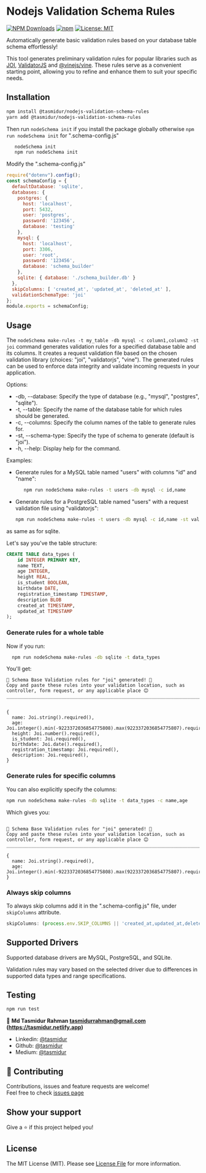 # Nodejs Validation Schema Rules
[![NPM Downloads](https://img.shields.io/npm/dw/%40tasmidur%2Fnodejs-validation-schema-rules)](https://www.npmjs.com/package/@tasmidur/nodejs-validation-schema-rules)
[![npm](https://img.shields.io/npm/v/%40tasmidur%2Fnodejs-validation-schema-rules)](https://www.npmjs.com/package/indexeddb-orm)
[![License: MIT](https://img.shields.io/badge/License-MIT-yellow.svg)](https://opensource.org/licenses/MIT)


Automatically generate basic validation rules based on your database table schema effortlessly!

This tool generates preliminary validation rules for popular libraries such as [JOI](https://www.npmjs.com/package/joi),    [ValidatorJS](https://www.npmjs.com/package/validatorjs) and [@vinejs/vine](https://www.npmjs.com/package/@vinejs/vine). These rules serve as a convenient starting point, allowing you to refine and enhance them to suit your specific needs.


## Installation

```bash
npm install @tasmidur/nodejs-validation-schema-rules
yarn add @tasmidur/nodejs-validation-schema-rules
```
Then run `nodeSchema init` if you install the package globally otherwise `npm run nodeSchema init` for  ".schema-config.js"

```bash
   nodeSchema init
   npm run nodeSchema init
```

Modify the ".schema-config.js"

```javascript
require("dotenv").config();
const schemaConfig = {
  defaultDatabase: 'sqlite',
  databases: {
    postgres: {
      host: 'localhost',
      port: 5432,
      user: 'postgres',
      password: '123456',
      database: 'testing'
    },
    mysql: {
      host: 'localhost',
      port: 3306,
      user: 'root',
      password: '123456',
      database: 'schema_builder'
    },
    sqlite: { database: './schema_builder.db' }
  },
  skipColumns: [ 'created_at', 'updated_at', 'deleted_at' ],
  validationSchemaType: 'joi'
};
module.exports = schemaConfig;
```

## Usage

  The `nodeSchema make-rules -t my_table -db mysql -c column1,column2 -st joi` command generates validation rules for a specified database table and its columns. It creates a request validation file based on the chosen validation library (choices: "joi", "validatorjs", "vine"). The generated rules can be used to enforce data integrity and validate incoming requests in your application.

  Options:
  - -db, --database: Specify the type of database (e.g., "mysql", "postgres", "sqlite").
  - -t, --table: Specify the name of the database table for which rules should be generated.
  - -c, --columns: Specify the column names of the table to generate rules for.
  - -st, --schema-type: Specify the type of schema to generate (default is "joi").
  - -h, --help: Display help for the command.

  Examples:
  - Generate rules for a MySQL table named "users" with columns "id" and "name":

    ```bash
       npm run nodeSchema make-rules -t users -db mysql -c id,name
    ```

  - Generate rules for a PostgreSQL table named "users" with a request validation file using "validatorjs":

      ```bash
      npm run nodeSchema make-rules -t users -db mysql -c id,name -st validatorjs
      ```
  
  as same as for sqlite.

Let's say you've the table structure:

```sql
CREATE TABLE data_types (
    id INTEGER PRIMARY KEY,
    name TEXT,
    age INTEGER,
    height REAL,
    is_student BOOLEAN,
    birthdate DATE,
    registration_timestamp TIMESTAMP,
    description BLOB
    created_at TIMESTAMP,
    updated_at TIMESTAMP
);
```

### Generate rules for a whole table

Now if you run:

```bash
  npm run nodeSchema make-rules -db sqlite -t data_types
```

You'll get:
```
🚀 Schema Base Validation rules for "joi" generated! 🚀
Copy and paste these rules into your validation location, such as controller, form request, or any applicable place 😊
______________________________________________________________________________________________________________________


{ 
  name: Joi.string().required(),
  age: Joi.integer().min(-9223372036854775808).max(9223372036854775807).required(),
  height: Joi.number().required(),
  is_student: Joi.required(),
  birthdate: Joi.date().required(),
  registration_timestamp: Joi.required(),
  description: Joi.required(), 
}

```

### Generate rules for specific columns

You can also explicitly specify the columns:

```bash
npm run nodeSchema make-rules -db sqlite -t data_types -c name,age
```

Which gives you:
```

🚀 Schema Base Validation rules for "joi" generated! 🚀
Copy and paste these rules into your validation location, such as controller, form request, or any applicable place 😊
______________________________________________________________________________________________________________________

{ 
  name: Joi.string().required(),
  age: Joi.integer().min(-9223372036854775808).max(9223372036854775807).required(), 
}

```

### Always skip columns

To always skip columns add it in the ".schema-config.js" file, under `skipColumns` attribute.

```javascript
skipColumns: (process.env.SKIP_COLUMNS || 'created_at,updated_at,deleted_at').split(',')
```


## Supported Drivers

Supported database drivers are MySQL, PostgreSQL, and SQLite.

Validation rules may vary based on the selected driver due to differences in supported data types and range specifications.

## Testing

```bash
npm run test
```

👤 **Md Tasmidur Rahman <tasmidurrahman@gmail.com> (https://tasmidur.netlify.app)**

* Linkedin: [@tasmidur](https://www.linkedin.com/in/tasmidur/)
* Github: [@tasmidur](https://github.com/tasmidur)
* Medium: [@tasmidur](https://medium.com/@tasmidur)

## 🤝 Contributing

Contributions, issues and feature requests are welcome!<br />Feel free to check [issues page](https://github.com/tasmidur21/nodejs-validation-schema-rules/issues)

## Show your support

Give a ⭐️ if this project helped you!

## License

The MIT License (MIT). Please see [License File](LICENSE.md) for more information.